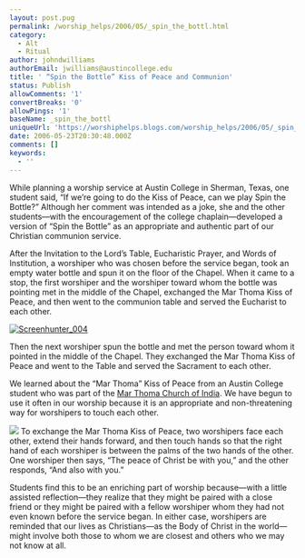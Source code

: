 ```yaml
---
layout: post.pug
permalink: /worship_helps/2006/05/_spin_the_bottl.html 
category:
  - Alt
  - Ritual
author: johndwilliams
authorEmail: jwilliams@austincollege.edu
title: ' “Spin the Bottle” Kiss of Peace and Communion'
status: Publish
allowComments: '1'
convertBreaks: '0'
allowPings: '1'
baseName: _spin_the_bottl
uniqueUrl: 'https://worshiphelps.blogs.com/worship_helps/2006/05/_spin_the_bottl.html '
date: 2006-05-23T20:30:48.000Z
comments: []
keywords:
  - ''
---
```

While planning a worship service at Austin College in Sherman, Texas, one student said, “If we’re going to do the Kiss of Peace, can we play Spin the Bottle?” Although her comment was intended as a joke, she and the other students—with the encouragement of the college chaplain—developed a version of “Spin the Bottle” as an appropriate and authentic part of our Christian communion service.

  

After the Invitation to the Lord’s Table, Eucharistic Prayer, and Words of Institution, a worshiper who was chosen before the service began, took an empty water bottle and spun it on the floor of the Chapel. When it came to a stop, the first worshiper and the worshiper toward whom the bottle was pointing met in the middle of the Chapel, exchanged the Mar Thoma Kiss of Peace, and then went to the communion table and served the Eucharist to each other.

[![Screenhunter_004](https://worshiphelps.blogs.com/worship_helps/images/screenhunter_004.jpg "Screenhunter_004")](http://worshiphelps.blogs.com/.shared/image.html?/photos/uncategorized/screenhunter_004.jpg)

 Then the next worshiper spun the bottle and met the person toward whom it pointed in the middle of the Chapel. They exchanged the Mar Thoma Kiss of Peace and went to the Table and served the Sacrament to each other.

  

We learned about the “Mar Thoma” Kiss of Peace from an Austin College student who was part of the [Mar Thoma Church of India](http://en.wikipedia.org/wiki/Mar_Thoma_Syrian_Church_of_India). We have begun to use it often in our worship because it is an appropriate and non-threatening way for worshipers to touch each other.

  

![](file:///C:/DOCUME~1/RONRIE~1/LOCALS~1/Temp/msohtml1/01/clip_image002.jpg) To exchange the Mar Thoma Kiss of Peace, two worshipers face each other, extend their hands forward, and then touch hands so that the right hand of each worshiper is between the palms of the two hands of the other. One worshiper then says, “The peace of Christ be with you,” and the other responds, “And also with you.”

  

Students find this to be an enriching part of worship because—with a little assisted reflection—they realize that they might be paired with a close friend or they might be paired with a fellow worshiper whom they had not even known before the service began. In either case, worshipers are reminded that our lives as Christians—as the Body of Christ in the world—might involve both those to whom we are closest and others who we may not know at all.